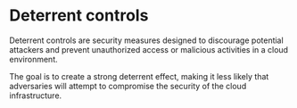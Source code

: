 # Deterrent controls

Deterrent controls are security measures designed to discourage potential attackers and prevent unauthorized access or malicious activities in a cloud environment. 

The goal is to create a strong deterrent effect, making it less likely that adversaries will attempt to compromise the security of the cloud infrastructure.